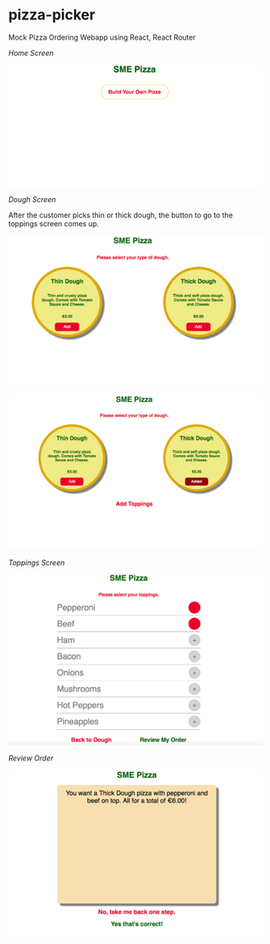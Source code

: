 # pizza-picker
Mock Pizza Ordering Webapp using React, React Router


*Home Screen*

![Home Screen](./screenshots/home-screen.png "Home Screen")

*Dough Screen*

After the customer picks thin or thick dough, the button to go to the toppings screen comes up.

![Dough Screen](./screenshots/dough-pg1.png "Dough Screen")

![Dough Screen](./screenshots/dough-pg2.png "Dough Screen")

*Toppings Screen*

![Toppings Screen](./screenshots/toppings.png "Toppings Screen")

*Review Order*

![Review Screen](./screenshots/review.png "Review Screen")
